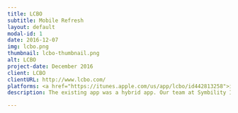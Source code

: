 ```yaml
---
title: LCBO
subtitle: Mobile Refresh
layout: default
modal-id: 1
date: 2016-12-07
img: lcbo.png
thumbnail: lcbo-thumbnail.png
alt: LCBO
project-date: December 2016
client: LCBO
clientURL: http://www.lcbo.com/
platforms: <a href="https://itunes.apple.com/us/app/lcbo/id442813258">iOS</a> & <a href="https://play.google.com/store/apps/details?id=com.lcbo.lcbo">Android</a>
description: The existing app was a hybrid app. Our team at Symbility Intersect got down and hammered out a beautiful new experience, from the ground up, in <b>one month</b>. My involvement was spearheading the iOS front, along with guiding the Android team toward success, while maintaining goals and maintaining project expectations with the client. A fun project, built purely in Swift.

---
```

